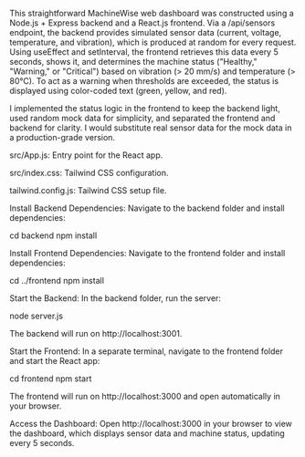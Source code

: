 This straightforward MachineWise web dashboard was constructed using a Node.js + Express backend and a React.js frontend. Via a /api/sensors endpoint, the backend provides simulated sensor data (current, voltage, temperature, and vibration), which is produced at random for every request. Using useEffect and setInterval, the frontend retrieves this data every 5 seconds, shows it, and determines the machine status ("Healthy," "Warning," or "Critical") based on vibration (> 20 mm/s) and temperature (> 80°C). To act as a warning when thresholds are exceeded, the status is displayed using color-coded text (green, yellow, and red).

I implemented the status logic in the frontend to keep the backend light, used random mock data for simplicity, and separated the frontend and backend for clarity. I would substitute real sensor data for the mock data in a production-grade version.

src/App.js: Entry point for the React app.



src/index.css: Tailwind CSS configuration.



tailwind.config.js: Tailwind CSS setup file.



Install Backend Dependencies: Navigate to the backend folder and install dependencies:

cd backend
npm install



Install Frontend Dependencies: Navigate to the frontend folder and install dependencies:

cd ../frontend
npm install



Start the Backend: In the backend folder, run the server:

node server.js

The backend will run on http://localhost:3001.



Start the Frontend: In a separate terminal, navigate to the frontend folder and start the React app:

cd frontend
npm start

The frontend will run on http://localhost:3000 and open automatically in your browser.



Access the Dashboard: Open http://localhost:3000 in your browser to view the dashboard, which displays sensor data and machine status, updating every 5 seconds.